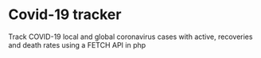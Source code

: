 # Covid-19 tracker
 Track COVID-19 local and global coronavirus cases with active, recoveries and death rates using a FETCH API in php
